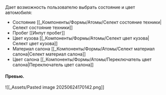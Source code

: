 Дает возможность пользователю выбрать состояние и цвет автомобиля:
- Состояние [[_Компоненты/Формы/Атомы/Селект состояние техники|Селект состояние техники]]
- Пробег [[Инпут пробег]]
- Цвет кузова [[_Компоненты/Формы/Атомы/Селект цвет кузова|Селект цвет кузова]]
- Материал салона [[_Компоненты/Формы/Атомы/Селект материал салона|Селект материал салона]]
- Цвет салона [[_Компоненты/Формы/Атомы/Переключатель цвет салона|Переключатель цвет салона]]
#### Превью.
![[_Assets/Pasted image 20250624170142.png]]
